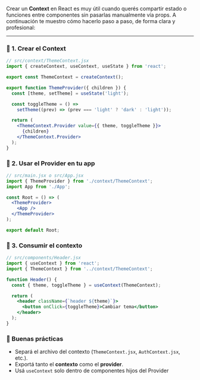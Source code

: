 Crear un **Context** en React es muy útil cuando querés compartir estado o funciones entre componentes sin pasarlas manualmente vía props. A continuación te muestro cómo hacerlo paso a paso, de forma clara y profesional:

---

### 🧱 1. Crear el Context

```jsx
// src/context/ThemeContext.jsx
import { createContext, useContext, useState } from 'react';

export const ThemeContext = createContext();

export function ThemeProvider({ children }) {
  const [theme, setTheme] = useState('light');

  const toggleTheme = () =>
    setTheme((prev) => (prev === 'light' ? 'dark' : 'light'));

  return (
    <ThemeContext.Provider value={{ theme, toggleTheme }}>
      {children}
    </ThemeContext.Provider>
  );
}
```

### 🧩 2. Usar el Provider en tu app

```jsx
// src/main.jsx o src/App.jsx
import { ThemeProvider } from './context/ThemeContext';
import App from './App';

const Root = () => (
  <ThemeProvider>
    <App />
  </ThemeProvider>
);

export default Root;
```

### 🧪 3. Consumir el contexto

```jsx
// src/components/Header.jsx
import { useContext } from 'react';
import { ThemeContext } from '../context/ThemeContext';

function Header() {
  const { theme, toggleTheme } = useContext(ThemeContext);

  return (
    <header className={`header ${theme}`}>
      <button onClick={toggleTheme}>Cambiar tema</button>
    </header>
  );
}
```

### 📌 Buenas prácticas
- Separá el archivo del contexto (`ThemeContext.jsx`, `AuthContext.jsx`, etc.).
- Exportá tanto el **contexto** como el **provider**.
- Usá `useContext` solo dentro de componentes hijos del Provider